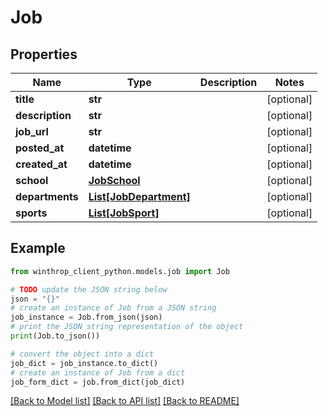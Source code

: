 # Job


## Properties

Name | Type | Description | Notes
------------ | ------------- | ------------- | -------------
**title** | **str** |  | [optional] 
**description** | **str** |  | [optional] 
**job_url** | **str** |  | [optional] 
**posted_at** | **datetime** |  | [optional] 
**created_at** | **datetime** |  | [optional] 
**school** | [**JobSchool**](JobSchool.md) |  | [optional] 
**departments** | [**List[JobDepartment]**](JobDepartment.md) |  | [optional] 
**sports** | [**List[JobSport]**](JobSport.md) |  | [optional] 

## Example

```python
from winthrop_client_python.models.job import Job

# TODO update the JSON string below
json = "{}"
# create an instance of Job from a JSON string
job_instance = Job.from_json(json)
# print the JSON string representation of the object
print(Job.to_json())

# convert the object into a dict
job_dict = job_instance.to_dict()
# create an instance of Job from a dict
job_form_dict = job.from_dict(job_dict)
```
[[Back to Model list]](../README.md#documentation-for-models) [[Back to API list]](../README.md#documentation-for-api-endpoints) [[Back to README]](../README.md)



